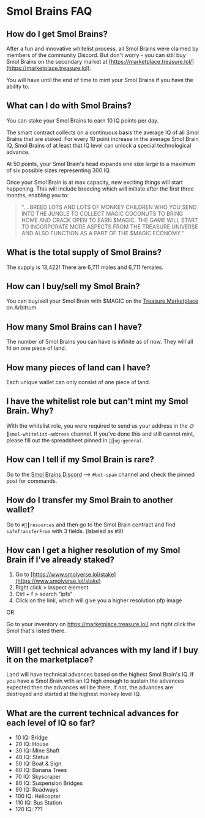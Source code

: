 # Smol Brains FAQ

## How do I get Smol Brains?

After a fun and innovative whitelist process, all Smol Brains were claimed by members of the community Discord. But don't worry - you can still buy Smol Brains on the secondary market at [https://marketplace.treasure.lol/](https://marketplace.treasure.lol).

You will have until the end of time to mint your Smol Brains if you have the ability to.

## What can I do with Smol Brains?

You can stake your Smol Brains to earn 10 IQ points per day.

The smart contract collects on a continuous basis the average IQ of all Smol Brains that are staked. For every 10 point increase in the average Smol Brain IQ, Smol Brains of at least that IQ level can unlock a special technological advance.

At 50 points, your Smol Brain's head expands one size large to a maximum of six possible sizes representing 300 IQ.

Once your Smol Brain is at max capacity, new exciting things will start happening. This will include breeding which will initiate after the first three months, enabling you to:

> "... BREED LOTS AND LOTS OF MONKEY CHILDREN WHO YOU SEND INTO THE JUNGLE TO COLLECT MAGIC COCONUTS TO BRING HOME AND CRACK OPEN TO EARN $MAGIC. THE GAME WILL START TO INCORPORATE MORE ASPECTS FROM THE TREASURE UNIVERSE AND ALSO FUNCTION AS A PART OF THE $MAGIC ECONOMY."

## What is the total supply of Smol Brains?

The supply is 13,422! There are 6,711 males and 6,711 females.

## How can I buy/sell my Smol Brain?

You can buy/sell your Smol Brain with $MAGIC on the [Treasure Marketplace](https://marketplace.treasure.lol) on Arbitrum.

## How many Smol Brains can I have?

The number of Smol Brains you can have is infinite as of now. They will all fit on one piece of land.

## How many pieces of land can I have?

Each unique wallet can only consist of one piece of land.

## I have the whitelist role but can't mint my Smol Brain. Why?

With the whitelist role, you were required to send us your address in the `📋┃smol-whitelist-address` channel. If you've done this and still cannot mint, please fill out the spreadsheet pinned in `💬┃og-general`.

## How can I tell if my Smol Brain is rare?

Go to the [Smol Brains Discord](https://discord.gg/gBYkwEk4fN) --> `#bot-spam` channel and check the pinned post for commands.&#x20;

## How do I transfer my Smol Brain to another wallet?

Go to `#📁┃resources` and then go to the Smol Brain contract and find `safeTransferFrom` with 3 fields. (labeled as #9)

## How can I get a higher resolution of my Smol Brain if I’ve already staked?

1. Go to [https://www.smolverse.lol/stake](https://www.smolverse.lol/stake)
2. Right click > inspect element
3. Ctrl + f > search "ipfs"
4. Click on the link, which will give you a higher resolution pfp image

OR

Go to your inventory on https://marketplace.treasure.lol/ and right click the Smol that's listed there.

## **Will I get technical advances with my land if I buy it on the marketplace?**

Land will have technical advances based on the highest Smol Brain's IQ. If you have a Smol Brain with an IQ high enough to sustain the advances expected then the advances will be there, if not, the advances are destroyed and started at the highest monkey level IQ.

## **What are the current technical advances for each level of IQ so far?**

* 10 IQ: Bridge
* 20 IQ: House
* 30 IQ: Mine Shaft
* 40 IQ: Statue
* 50 IQ: Boat & Sign
* 60 IQ: Banana Trees
* 70 IQ: Skyscraper
* 80 IQ: Suspension Bridges
* 90 IQ: Roadways
* 100 IQ: Helicopter
* 110 IQ: Bus Station
* 120 IQ: ???
